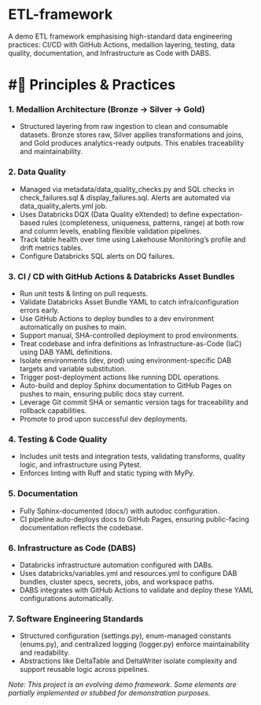 # ETL-framework

A demo ETL framework emphasising high-standard data engineering practices: CI/CD with GitHub Actions, medallion layering, testing, data quality, documentation, and Infrastructure as Code with DABS.

# #🚦 Principles & Practices
### 1. Medallion Architecture (Bronze → Silver → Gold)
- Structured layering from raw ingestion to clean and consumable datasets. Bronze stores raw, Silver applies transformations and joins, and Gold produces analytics-ready outputs. This enables traceability and maintainability.

### 2. Data Quality
- Managed via metadata/data_quality_checks.py and SQL checks in check_failures.sql & display_failures.sql. Alerts are automated via data_quality_alerts.yml job. 
- Uses Databricks DQX (Data Quality eXtended) to define expectation-based rules (completeness, uniqueness, patterns, range) at both row and column levels, enabling flexible validation pipelines.
- Track table health over time using Lakehouse Monitoring’s profile and drift metrics tables.
- Configure Databricks SQL alerts on DQ failures.

### 3. CI / CD with GitHub Actions & Databricks Asset Bundles
- Run unit tests & linting on pull requests.
- Validate Databricks Asset Bundle YAML to catch infra/configuration errors early.
- Use GitHub Actions to deploy bundles to a dev environment automatically on pushes to main.
- Support manual, SHA-controlled deployment to prod environments.
- Treat codebase and infra definitions as Infrastructure-as-Code (IaC) using DAB YAML definitions.
- Isolate environments (dev, prod) using environment-specific DAB targets and variable substitution.
- Trigger post-deployment actions like running DDL operations.
- Auto-build and deploy Sphinx documentation to GitHub Pages on pushes to main, ensuring public docs stay current.
- Leverage Git commit SHA or semantic version tags for traceability and rollback capabilities.
- Promote to prod upon successful dev deployments.

### 4. Testing & Code Quality
- Includes unit tests and integration tests, validating transforms, quality logic, and infrastructure using Pytest.
- Enforces linting with Ruff and static typing with MyPy.

### 5. Documentation
- Fully Sphinx-documented (docs/) with autodoc configuration.
- CI pipeline auto-deploys docs to GitHub Pages, ensuring public-facing documentation reflects the codebase.

### 6. Infrastructure as Code (DABS)
- Databricks infrastructure automation configured with DABs.
- Uses databricks/variables.yml and resources.yml to configure DAB bundles, cluster specs, secrets, jobs, and workspace paths.
- DABS integrates with GitHub Actions to validate and deploy these YAML configurations automatically.

### 7. Software Engineering Standards
- Structured configuration (settings.py), enum-managed constants (enums.py), and centralized logging (logger.py) enforce maintainability and readability.
- Abstractions like DeltaTable and DeltaWriter isolate complexity and support reusable logic across pipelines.


*Note: This project is an evolving demo framework. Some elements are partially implemented or stubbed for demonstration purposes.*
